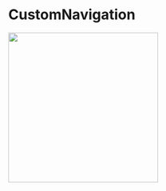 # CustomNavigation
<img src="https://user-images.githubusercontent.com/66858640/148655658-b1979773-f158-40a9-bb69-88c16247bd08.png" width="300">
